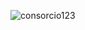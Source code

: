  ![consorcio123](https://user-images.githubusercontent.com/111503805/223725105-a707c8fc-f25d-4d9a-9c54-bbd0bac7ebc9.png)
<p align = center>
  <img width = "325" src"![consorcio123](https://user-images.githubusercontent.com/111503805/223725105-a707c8fc-f25d-4d9a-9c54-bbd0bac7ebc9.png)"
</p>

